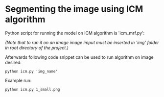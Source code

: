 Segmenting the image using ICM algorithm
=========================================

Python script for running the model on ICM algorithm is 'icm_mrf.py':

_(Note that to run it on an image image imput must be inserted in 'img' folder in root directory of the project.)_

Afterwards following code snippet can be used to run algorithm on image desired:

`python icm.py 'img_name'`

Example run:

`python icm.py 1_small.png`

